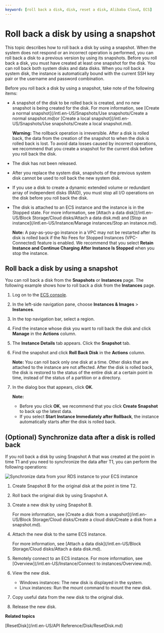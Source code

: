 ```yaml
---
keyword: [roll back a disk, disk, reset a disk, Alibaba Cloud, ECS]
---
```


# Roll back a disk by using a snapshot

This topic describes how to roll back a disk by using a snapshot. When the system does not respond or an incorrect operation is performed, you can roll back a disk to a previous version by using its snapshots. Before you roll back a disk, you must have created at least one snapshot for the disk. You can roll back both system disks and data disks. When you roll back a system disk, the instance is automatically bound with the current SSH key pair or the username and password combination.

Before you roll back a disk by using a snapshot, take note of the following items:

-   A snapshot of the disk to be rolled back is created, and no new snapshot is being created for the disk. For more information, see [Create a normal snapshot](/intl.en-US/Snapshots/Use snapshots/Create a normal snapshot.md)or [Create a local snapshot](/intl.en-US/Snapshots/Use snapshots/Create a local snapshot.md).

    **Warning:** The rollback operation is irreversible. After a disk is rolled back, the data from the creation of the snapshot to when the disk is rolled back is lost. To avoid data losses caused by incorrect operations, we recommend that you create a snapshot for the current disk before you roll back the disk.

-   The disk has not been released.
-   After you replace the system disk, snapshots of the previous system disk cannot be used to roll back the new system disk.
-   If you use a disk to create a dynamic extended volume or redundant array of independent disks \(RAID\), you must stop all I/O operations on the disk before you roll back the disk.
-   The disk is attached to an ECS instance and the instance is in the Stopped state. For more information, see [Attach a data disk](/intl.en-US/Block Storage/Cloud disks/Attach a data disk.md) and [Stop an instance](/intl.en-US/Instance/Manage instances/Stop an instance.md).

    **Note:** A pay-as-you-go instance in a VPC may not be restarted after its disk is rolled back if the No Fees for Stopped Instances \(VPC-Connected\) feature is enabled. We recommend that you select **Retain Instance and Continue Charging After Instance Is Stopped** when you stop the instance.


## Roll back a disk by using a snapshot

You can roll back a disk from the **Snapshots** or **Instances** page. The following example shows how to roll back a disk from the **Instances** page.

1.  Log on to the [ECS console](https://ecs.console.aliyun.com).

2.  In the left-side navigation pane, choose **Instances & Images** \> **Instances**.

3.  In the top navigation bar, select a region.

4.  Find the instance whose disk you want to roll back the disk and click **Manage** in the **Actions** column.

5.  The **Instance Details** tab appears. Click the **Snapshot** tab.

6.  Find the snapshot and click **Roll Back Disk** in the **Actions** column.

    **Note:** You can roll back only one disk at a time. Other disks that are attached to the instance are not affected. After the disk is rolled back, the disk is restored to the status of the entire disk at a certain point in time, instead of the status of a partition or a directory.

7.  In the dialog box that appears, click **OK**.

    **Note:**

    -   Before you click **OK**, we recommend that you click **Create Snapshot** to back up the latest data.
    -   If you select **Start Instance Immediately after Rollback**, the instance automatically starts after the disk is rolled back.

## \(Optional\) Synchronize data after a disk is rolled back

If you roll back a disk by using Snapshot A that was created at the point in time T1 and you need to synchronize the data after T1, you can perform the following operations:

![Synchronize data from your RDS instance to your ECS instance](https://static-aliyun-doc.oss-accelerate.aliyuncs.com/assets/img/en-US/7665319951/p40777.png)

1.  Create Snapshot B for the original disk at the point in time T2.

2.  Roll back the original disk by using Snapshot A.

3.  Create a new disk by using Snapshot B.

    For more information, see [Create a disk from a snapshot](/intl.en-US/Block Storage/Cloud disks/Create a cloud disk/Create a disk from a snapshot.md).

4.  Attach the new disk to the same ECS instance.

    For more information, see [Attach a data disk](/intl.en-US/Block Storage/Cloud disks/Attach a data disk.md).

5.  Remotely connect to an ECS instance. For more information, see [Overview](/intl.en-US/Instance/Connect to instances/Overview.md).

6.  View the new disk.

    -   Windows instances: The new disk is displayed in the system.
    -   Linux instances: Run the mount command to mount the new disk.
7.  Copy useful data from the new disk to the original disk.

8.  Release the new disk.


**Related topics**  


[ResetDisk](/intl.en-US/API Reference/Disk/ResetDisk.md)

